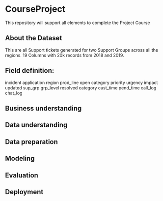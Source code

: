 # CourseProject
This repository will support all elements to complete the Project Course

## About the Dataset
This are all Support tickets generated for two Support Groups across all the regions.  19 Columns with 20k records from 2018 and 2019.

## Field definition:

incident
application
region
prod_line
open
category
priority
urgency
impact
updated
sup_grp
grp_level
resolved
category
cust_time
pend_time
call_log
chat_log




## Business understanding



## Data understanding


## Data preparation


## Modeling


## Evaluation


## Deployment
